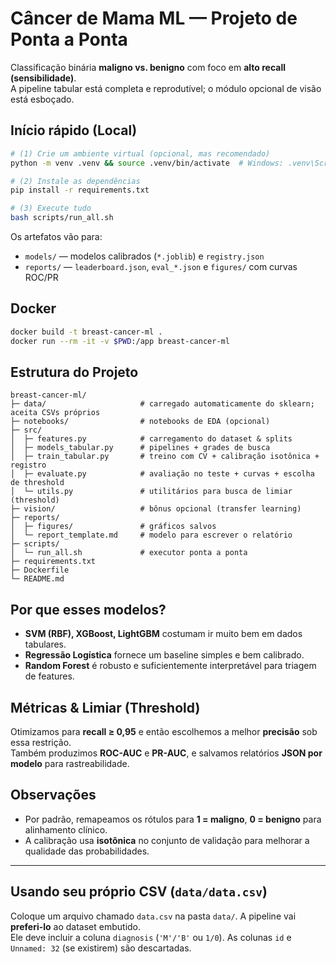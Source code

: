 # Câncer de Mama ML — Projeto de Ponta a Ponta

Classificação binária **maligno vs. benigno** com foco em **alto recall (sensibilidade)**.  
A pipeline tabular está completa e reprodutível; o módulo opcional de visão está esboçado.

## Início rápido (Local)

```bash
# (1) Crie um ambiente virtual (opcional, mas recomendado)
python -m venv .venv && source .venv/bin/activate  # Windows: .venv\Scripts\activate

# (2) Instale as dependências
pip install -r requirements.txt

# (3) Execute tudo
bash scripts/run_all.sh
```

Os artefatos vão para:
- `models/` — modelos calibrados (`*.joblib`) e `registry.json`
- `reports/` — `leaderboard.json`, `eval_*.json` e `figures/` com curvas ROC/PR

## Docker

```bash
docker build -t breast-cancer-ml .
docker run --rm -it -v $PWD:/app breast-cancer-ml
```

## Estrutura do Projeto

```
breast-cancer-ml/
├─ data/                     # carregado automaticamente do sklearn; aceita CSVs próprios
├─ notebooks/                # notebooks de EDA (opcional)
├─ src/
│  ├─ features.py            # carregamento do dataset & splits
│  ├─ models_tabular.py      # pipelines + grades de busca
│  ├─ train_tabular.py       # treino com CV + calibração isotônica + registro
│  ├─ evaluate.py            # avaliação no teste + curvas + escolha de threshold
│  └─ utils.py               # utilitários para busca de limiar (threshold)
├─ vision/                   # bônus opcional (transfer learning)
├─ reports/
│  ├─ figures/               # gráficos salvos
│  └─ report_template.md     # modelo para escrever o relatório
├─ scripts/
│  └─ run_all.sh             # executor ponta a ponta
├─ requirements.txt
├─ Dockerfile
└─ README.md
```

## Por que esses modelos?
- **SVM (RBF), XGBoost, LightGBM** costumam ir muito bem em dados tabulares.
- **Regressão Logística** fornece um baseline simples e bem calibrado.
- **Random Forest** é robusto e suficientemente interpretável para triagem de features.

## Métricas & Limiar (Threshold)
Otimizamos para **recall ≥ 0,95** e então escolhemos a melhor **precisão** sob essa restrição.  
Também produzimos **ROC-AUC** e **PR-AUC**, e salvamos relatórios **JSON por modelo** para rastreabilidade.

## Observações
- Por padrão, remapeamos os rótulos para **1 = maligno**, **0 = benigno** para alinhamento clínico.
- A calibração usa **isotônica** no conjunto de validação para melhorar a qualidade das probabilidades.

---

## Usando seu próprio CSV (`data/data.csv`)
Coloque um arquivo chamado `data.csv` na pasta `data/`. A pipeline vai **preferi-lo** ao dataset embutido.  
Ele deve incluir a coluna `diagnosis` (`'M'/'B'` ou `1/0`). As colunas `id` e `Unnamed: 32` (se existirem) são descartadas.

